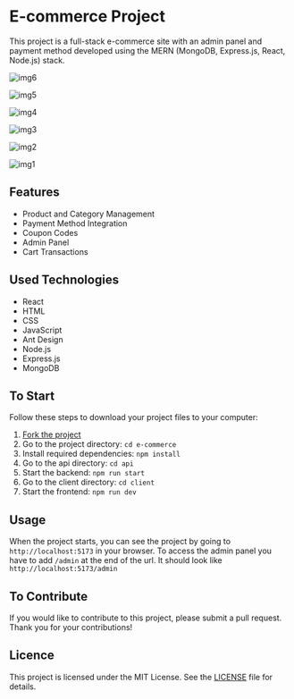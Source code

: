 # E-commerce Project

This project is a full-stack e-commerce site with an admin panel and payment method developed using the MERN (MongoDB, Express.js, React, Node.js) stack.

![img6](https://github.com/kobrak1/e-commerce/assets/114083611/2fc7ab33-7c35-4eae-9bd4-73881d526a54)

![img5](https://github.com/kobrak1/e-commerce/assets/114083611/203c2b63-ce49-48cd-90d3-ca02123fcb45)

![img4](https://github.com/kobrak1/e-commerce/assets/114083611/fef5aff2-d6e1-4204-9004-4a17dcc80a02)

![img3](https://github.com/kobrak1/e-commerce/assets/114083611/f0a00cf9-3bf8-40aa-8756-89411f005d2a)

![img2](https://github.com/kobrak1/e-commerce/assets/114083611/91107dfc-19ee-4726-bb02-cade589bf069)

![img1](https://github.com/kobrak1/e-commerce/assets/114083611/c22d541e-2296-463a-9bcf-3b1e323cb8e8)

## Features

- Product and Category Management
- Payment Method Integration
- Coupon Codes
- Admin Panel
- Cart Transactions

## Used Technologies

- React
- HTML
- CSS
- JavaScript
- Ant Design
- Node.js
- Express.js
- MongoDB

## To Start

Follow these steps to download your project files to your computer:

1. [Fork the project](https://github.com/kobrak1/e-commerce/fork)
2. Go to the project directory: `cd e-commerce`
3. Install required dependencies: `npm install`
4. Go to the api directory: `cd api`
5. Start the backend: `npm run start`
6. Go to the client directory: `cd client`
7. Start the frontend: `npm run dev`

## Usage

When the project starts, you can see the project by going to `http://localhost:5173` in your browser. To access the admin panel you have to add `/admin` at the end of the url.
It should look like `http://localhost:5173/admin`

## To Contribute

If you would like to contribute to this project, please submit a pull request. Thank you for your contributions!

## Licence

This project is licensed under the MIT License. See the [LICENSE](https://github.com/kobrak1/e-commerce/blob/main/LICENSE) file for details.
